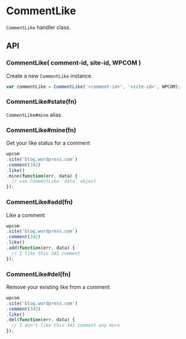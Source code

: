 
# CommentLike

`CommentLike` handler class.

## API

### CommentLike( comment-id, site-id, WPCOM )

Create a new `CommentLike` instance.

```js
var commentLike = CommentLike('<comment-id>', '<site-id>', WPCOM);
```

### CommentLike#state(fn)

`CommentLike#mine` alias.

### CommentLike#mine(fn)

Get your like status for a comment

```js
wpcom
.site('blog.wordpress.com')
.comment(342)
.like()
.mine(function(err, data) {
  // use CommentLike `data` object
});
```

### CommentLike#add(fn)

Like a comment

```js
wpcom
.site('blog.wordpress.com')
.comment(342)
.like()
.add(function(err, data) {
  // I like this 342 comment
});
```

### CommentLike#del(fn)

Remove your existing like from a comment

```js
wpcom
.site('blog.wordpress.com')
.comment(342)
.like()
.del(function(err, data) {
  // I don't like this 342 comment any more
});
```
